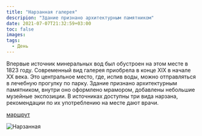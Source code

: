 ```yaml
---
title: "Нарзанная галерея"
descripion: "Здание признано архитектурным памятником"
date: 2021-07-07T21:32:59+03:00
toc: false
images:
tags:
  - День
---
```


Впервые источник минеральных вод был обустроен на этом месте в 1823 году. Современный вид галерея приобрела в конце XIX в начале XX века. Это центральное место, где, испив воды, можно отправляться в лечебную прогулку по парку. Здание признано архитектурным памятником, внутри оно оформлено мрамором, добавлены небольшие музейные экспозиции. В источниках доступны три вида нарзана, рекомендации по их употреблению на месте дают врачи.

  [маршрут](https://goo.gl/maps/k12oyY57FojfqrrX7)

  ![Нарзанная](/img/narzannaya-galereya-700x467.jpg)
